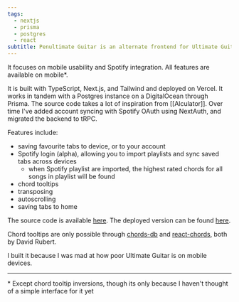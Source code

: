 ```yaml
---
tags:
  - nextjs
  - prisma
  - postgres
  - react
subtitle: Penultimate Guitar is an alternate frontend for Ultimate Guitar.
---
```

It focuses on mobile usability and Spotify integration.  All features are available on mobile*.

It is built with TypeScript, Next.js, and Tailwind and deployed on Vercel. It works in tandem with a Postgres instance on a DigitalOcean through Prisma.  The source code takes a lot of inspiration from [[Alculator]]. Over time I've added account syncing with Spotify OAuth using NextAuth, and migrated the backend to tRPC.

Features include:

- saving favourite tabs to device, or to your account
- Spotify login (alpha), allowing you to import playlists and sync saved tabs across devices
	- when Spotify playlist are imported, the highest rated chords for all songs in playlist will be found
- chord tooltips
- transposing
- autoscrolling
- saving tabs to home

The source code is available [here](https://github.com/pavo-etc/penultimate-guitar).  The deployed version can be found [here](https://pg.zachmanson.com).

Chord tooltips are only possible through [chords-db](https://github.com/tombatossals/chords-db) and [react-chords](https://github.com/tombatossals/react-chords), both by David Rubert.

I built it because I was mad at how poor Ultimate Guitar is on mobile devices.

---

\* Except chord tooltip inversions, though its only because I haven't thought of a simple interface for it yet